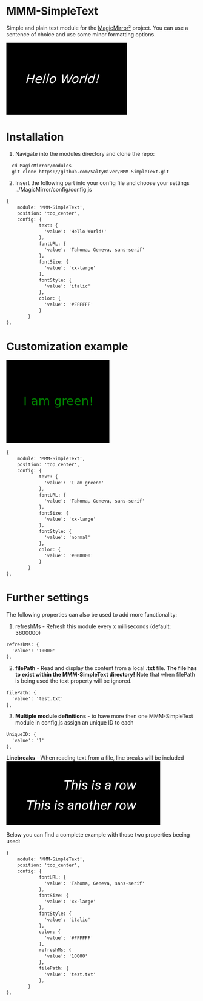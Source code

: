 # MMM-SimpleText
Simple and plain text module for the [MagicMirror²](https://github.com/MichMich/MagicMirror) project.
You can use a sentence of choice and use some minor formatting options.

![Screenshot](demo_screenshot.png)

# Installation
1. Navigate into the modules directory and clone the repo:
```
  cd MagicMirror/modules
  git clone https://github.com/SaltyRiver/MMM-SimpleText.git
```

2. Insert the following part into your config file and choose your settings
../MagicMirror/config/config.js

```
{
 	module: 'MMM-SimpleText',
 	position: 'top_center',
 	config: {
			text: {
			  'value': 'Hello World!'
			},
			fontURL: {
			  'value': 'Tahoma, Geneva, sans-serif'
			},
			fontSize: {
			  'value': 'xx-large'
			},
			fontStyle: {
			  'value': 'italic'
			},
			color: {
			  'value': '#FFFFFF'
			}
		}
},

```


# Customization example
![Screenshot](screenshot_green.png)


```
{
 	module: 'MMM-SimpleText',
 	position: 'top_center',
 	config: {
			text: {
			  'value': 'I am green!'
			},
			fontURL: {
			  'value': 'Tahoma, Geneva, sans-serif'
			},
			fontSize: {
			  'value': 'xx-large'
			},
			fontStyle: {
			  'value': 'normal'
			},
			color: {
			  'value': '#008000'
			}
		}
},
```


# Further settings
The following properties can also be used to add more functionality:

1. refreshMs - Refresh this module every x milliseconds (default: 3600000)
```
refreshMs: {
  'value': '10000'
},
```


2. **filePath** - Read and display the content from a local **.txt** file. 
**The file has to exist within the MMM-SimpleText directory!** 
Note that when filePath is being used the text property will be ignored.
```
filePath: {
  'value': 'test.txt'
},
```
3. **Multiple module definitions** - to have more then one MMM-SimpleText
module in config.js assign an unique ID to each
```
UniqueID: {
  'value': '1'
},
```



**Linebreaks** - When reading text from a file, line breaks will be included
![Screenshot](screenshot_rows.png)


Below you can find a complete example with those two properties beeing used:
```
{
 	module: 'MMM-SimpleText',
 	position: 'top_center',
 	config: {
			fontURL: {
			  'value': 'Tahoma, Geneva, sans-serif'
			},
			fontSize: {
			  'value': 'xx-large'
			},
			fontStyle: {
			  'value': 'italic'
			},
			color: {
			  'value': '#FFFFFF'
			},
			refreshMs: {
			  'value': '10000'
			},
			filePath: {
			  'value': 'test.txt'
			},
		}
},
```
